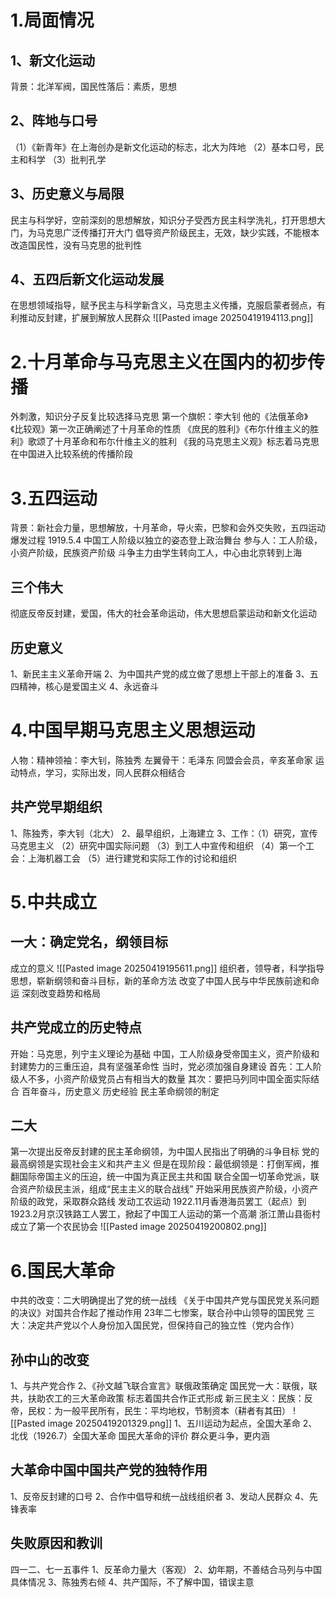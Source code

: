 # 1.局面情况
## 1、新文化运动
背景：北洋军阀，国民性落后：素质，思想
## 2、阵地与口号
（1）《新青年》在上海创办是新文化运动的标志，北大为阵地
（2）基本口号，民主和科学
（3）批判孔学
## 3、历史意义与局限
民主与科学好，空前深刻的思想解放，知识分子受西方民主科学洗礼，打开思想大门，为马克思广泛传播打开大门
倡导资产阶级民主，无效，缺少实践，不能根本改造国民性，没有马克思的批判性
## 4、五四后新文化运动发展
在思想领域指导，赋予民主与科学新含义，马克思主义传播，克服启蒙者弱点，有利推动反封建，扩展到解放人民群众
![[Pasted image 20250419194113.png]]

# 2.十月革命与马克思主义在国内的初步传播
外刺激，知识分子反复比较选择马克思
第一个旗帜：李大钊
他的《法俄革命》《比较观》第一次正确阐述了十月革命的性质
《庶民的胜利》《布尓什维主义的胜利》歌颂了十月革命和布尓什维主义的胜利
《我的马克思主义观》标志着马克思在中国进入比较系统的传播阶段
# 3.五四运动
背景：新社会力量，思想解放，十月革命，导火索，巴黎和会外交失败，五四运动爆发过程
1919.5.4
中国工人阶级以独立的姿态登上政治舞台
参与人：工人阶级，小资产阶级，民族资产阶级
斗争主力由学生转向工人，中心由北京转到上海
## 三个伟大
彻底反帝反封建，爱国，伟大的社会革命运动，伟大思想启蒙运动和新文化运动
## 历史意义
1、新民主主义革命开端
2、为中国共产党的成立做了思想上干部上的准备
3、五四精神，核心是爱国主义
4、永远奋斗
# 4.中国早期马克思主义思想运动
人物：精神领袖：李大钊，陈独秀
左翼骨干：毛泽东
同盟会会员，辛亥革命家
运动特点，学习，实际出发，同人民群众相结合
## 共产党早期组织
1、陈独秀，李大钊（北大）
2、最早组织，上海建立
3、工作：（1）研究，宣传马克思主义
（2）研究中国实际问题
（3）到工人中宣传和组织
（4）第一个工会：上海机器工会
（5）进行建党和实际工作的讨论和组织


# 5.中共成立
## 一大：确定党名，纲领目标
成立的意义
![[Pasted image 20250419195611.png]]
组织者，领导者，科学指导思想，崭新纲领和奋斗目标，新的革命方法
改变了中国人民与中华民族前途和命运
深刻改变趋势和格局
## 共产党成立的历史特点
开始：马克思，列宁主义理论为基础
中国，工人阶级身受帝国主义，资产阶级和封建势力的三重压迫，具有坚强革命性
当时，党必须加强自身建设
首先：工人阶级人不多，小资产阶级党员占有相当大的数量
其次：要把马列同中国全面实际结合
百年奋斗，历史意义
历史经验
民主革命纲领的制定
## 二大
第一次提出反帝反封建的民主革命纲领，为中国人民指出了明确的斗争目标
党的最高纲领是实现社会主义和共产主义
但是在现阶段：最低纲领是：打倒军阀，推翻国际帝国主义的压迫，统一中国为真正民主共和国
联合全国一切革命党派，联合资产阶级民主派，组成“民主主义的联合战线”
开始采用民族资产阶级，小资产阶级的政党，采取群众路线
发动工农运动
1922.11月香港海员罢工（起点）到1923.2月京汉铁路工人罢工，掀起了中国工人运动的第一个高潮
浙江萧山县衙村成立了第一个农民协会
![[Pasted image 20250419200802.png]]
# 6.国民大革命
中共的改变：二大明确提出了党的统一战线
《关于中国共产党与国民党关系问题的决议》对国共合作起了推动作用
23年二七惨案，联合孙中山领导的国民党
三大：决定共产党以个人身份加入国民党，但保持自己的独立性（党内合作）
## 孙中山的改变
1、与共产党合作
2、《孙文越飞联合宣言》联俄政策确定
国民党一大：联俄，联共，扶助农工的三大革命政策
标志着国共合作正式形成
新三民主义：民族：反帝，民权：为一般平民所有，民生：平均地权，节制资本（耕者有其田）
![[Pasted image 20250419201329.png]]
1、五川运动为起点，全国大革命
2、北伐（1926.7）全国大革命
国民大革命的评价
群众更斗争，更内涵
## 大革命中国中国共产党的独特作用
1、反帝反封建的口号
2、合作中倡导和统一战线组织者
3、发动人民群众
4、先锋表率
## 失败原因和教训
四一二、七一五事件
1、反革命力量大（客观）
2、幼年期，不善结合马列与中国具体情况
3、陈独秀右倾
4、共产国际，不了解中国，错误主意